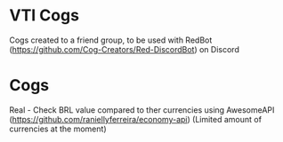 # VTI Cogs

Cogs created to a friend group, to be used with RedBot (https://github.com/Cog-Creators/Red-DiscordBot) on Discord


# Cogs

Real - Check BRL value compared to ther currencies using AwesomeAPI (https://github.com/raniellyferreira/economy-api) (Limited amount of currencies at the moment)



